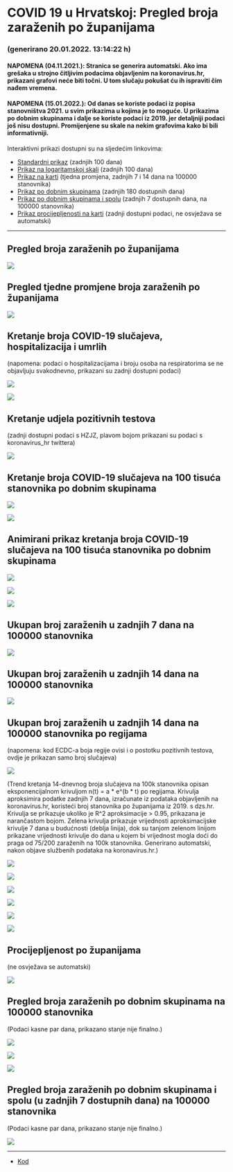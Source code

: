 # COVID 19 u Hrvatskoj: Pregled broja zaraženih po županijama

### (generirano 20.01.2022. 13:14:22 h)

#### NAPOMENA (04.11.2021.): Stranica se generira automatski. Ako ima grešaka u strojno čitljivim podacima objavljenim na koronavirus.hr, prikazani grafovi neće biti točni. U tom slučaju pokušat ću ih ispraviti čim nađem vremena.

#### NAPOMENA (15.01.2022.): Od danas se koriste podaci iz popisa stanovništva 2021. u svim prikazima u kojima je to moguće. U prikazima po dobnim skupinama i dalje se koriste podaci iz 2019. jer detaljniji podaci još nisu dostupni. Promijenjene su skale na nekim grafovima kako bi bili informativniji.

Interaktivni prikazi dostupni su na sljedećim linkovima:

- [Standardni prikaz](html/index.html) (zadnjih 100 dana)
- [Prikaz na logaritamskoj skali](html/index_log.html) (zadnjih 100 dana)
- [Prikaz na karti](html/index_map.html) (tjedna promjena, zadnjih 7 i 14 dana na 100000 stanovnika)
- [Prikaz po dobnim skupinama](html/index_per_age.html) (zadnjih 180 dostupnih dana)
- [Prikaz po dobnim skupinama i spolu](html/index_pyramid.html) (zadnjih 7 dostupnih dana, na 100000 stanovnika)
- [Prikaz procijepljenosti na karti](html/index_vaccination.html) (zadnji dostupni podaci, ne osvježava se automatski)

-----

## Pregled broja zaraženih po županijama

![](img/2022_01_19_line_plots.png)

## Pregled tjedne promjene broja zaraženih po županijama

![](img/2022_01_19_map.png)

## Kretanje broja COVID-19 slučajeva, hospitalizacija i umrlih

(napomena: podaci o hospitalizacijama i broju osoba na respiratorima se ne objavljuju svakodnevno, prikazani su zadnji dostupni podaci)

![](img/2022_01_19_cases_hospitalisations_deaths.png)

![](img/2022_01_19_cases_hospitalisations_deaths_log.png)

## Kretanje udjela pozitivnih testova

(zadnji dostupni podaci s HZJZ, plavom bojom prikazani su podaci s koronavirus_hr twittera)

![](img/2022_01_19_percentage_positive_tests.png)

## Kretanje broja COVID-19 slučajeva na 100 tisuća stanovnika po dobnim skupinama

![](img/2022_01_19_cases_per_age_group_lines.png)

![](img/2022_01_19_cases_per_age_group_lines_log.png)

## Animirani prikaz kretanja broja COVID-19 slučajeva na 100 tisuća stanovnika po dobnim skupinama

![](img/2022_01_19anim_aug_1200.gif)

![](img/anim_cases_2022_01_19_vs_2020.gif)

![](img/2022_01_19all_counties_dots.png)

## Ukupan broj zaraženih u zadnjih 7 dana na 100000 stanovnika

![](img/2022_01_19_map_7_day_per_100k.png)

## Ukupan broj zaraženih u zadnjih 14 dana na 100000 stanovnika

![](img/2022_01_19_map_14_day_per_100k.png)

## Ukupan broj zaraženih u zadnjih 14 dana na 100000 stanovnika po regijama

(napomena: kod ECDC-a boja regije ovisi i o postotku pozitivnih testova, ovdje je prikazan samo broj slučajeva)

![](img/2022_01_19_map_14_day_per_100k_region.png)

(Trend kretanja 14-dnevnog broja slučajeva na 100k stanovnika opisan eksponencijalnom krivuljom n(t) = a * e^(b * t) po regijama. Krivulja aproksimira podatke zadnjih 7 dana, izračunate iz podataka objavljenih na koronavirus.hr, koristeći broj stanovnika po županijama iz 2019. s dzs.hr. Krivulja se prikazuje ukoliko je R^2 aproksimacije > 0.95, prikazana je narančastom bojom. Zelena krivulja prikazuje vrijednosti aproksimacijske krivulje 7 dana u budućnosti (deblja linija), dok su tanjom zelenom linijom prikazane vrijednosti krivulje do dana u kojem bi vrijednost mogla doći do praga od 75/200 zaraženih na 100k stanovnika. Generirano automatski, nakon objave službenih podataka na koronavirus.hr.)

![](img/2022_01_19_current_Jadranska_Hrvatska.png)

![](img/2022_01_19_current_Panonska_Hrvatska.png)

![](img/2022_01_19_current_Grad_Zagreb.png)

![](img/2022_01_19_current_Sjeverna_Hrvatska.png)

![](img/2022_01_19_current_Republika_Hrvatska.png)

![](img/2022_01_19_cases_hospitalisations_deaths_Republika_Hrvatska.png)

## Procijepljenost po županijama

(ne osvježava se automatski)

![](img/2022_01_19_vaccination.png)

## Pregled broja zaraženih po dobnim skupinama na 100000 stanovnika

(Podaci kasne par dana, prikazano stanje nije finalno.)

![](img/2022_01_19_per_age_group.png)

![](img/2022_01_19_per_age_group_all_0.png)

![](img/2022_01_19_per_age_group_all_1.png)

## Pregled broja zaraženih po dobnim skupinama i spolu (u zadnjih 7 dostupnih dana) na 100000 stanovnika

(Podaci kasne par dana, prikazano stanje nije finalno.)

![](img/2022_01_19_pyramid.png)

-----

- [Kod](https://github.com/ppalasek/covid_plots_croatia)
